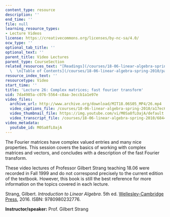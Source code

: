 ```yaml
---
content_type: resource
description: ''
end_time: ''
file: null
learning_resource_types:
- Lecture Videos
license: https://creativecommons.org/licenses/by-nc-sa/4.0/
ocw_type: ''
optional_tab_title: ''
optional_text: ''
parent_title: Video Lectures
parent_type: CourseSection
related_resources_text: "[Readings](/courses/18-06-linear-algebra-spring-2010/pages/readings)\
  \  \n[Table of Contents](/courses/18-06-linear-algebra-spring-2010/pages/readings#Table_of_Contents)"
resource_index_text: ''
resourcetype: Video
start_time: ''
title: 'Lecture 26: Complex matrices; fast fourier transform'
uid: 7da4985a-c076-5564-c8aa-3eccb1a1e97e
video_files:
  archive_url: http://www.archive.org/download/MIT18.06S05_MP4/26.mp4
  video_captions_file: /courses/18-06-linear-algebra-spring-2010/a17ec61b39b35271bd193e3c5ca75dd3_M0Sa8fLOajA.vtt
  video_thumbnail_file: https://img.youtube.com/vi/M0Sa8fLOajA/default.jpg
  video_transcript_file: /courses/18-06-linear-algebra-spring-2010/68440cfc1e8760b75bddc09bc8d374d6_M0Sa8fLOajA.pdf
video_metadata:
  youtube_id: M0Sa8fLOajA
---
```


The Fourier matrices have complex valued entries and many nice properties. This session covers the basics of working with complex matrices and vectors, and concludes with a description of the fast Fourier transform.

These video lectures of Professor Gilbert Strang teaching 18.06 were recorded in Fall 1999 and do not correspond precisely to the current edition of the textbook. However, this book is still the best reference for more information on the topics covered in each lecture.

Strang, Gilbert. _Introduction to Linear Algebra_. 5th ed. [Wellesley-Cambridge Press](http://www.wellesleycambridge.com/), 2016. ISBN: 9780980232776.

**Instructor/speaker:** Prof. Gilbert Strang

